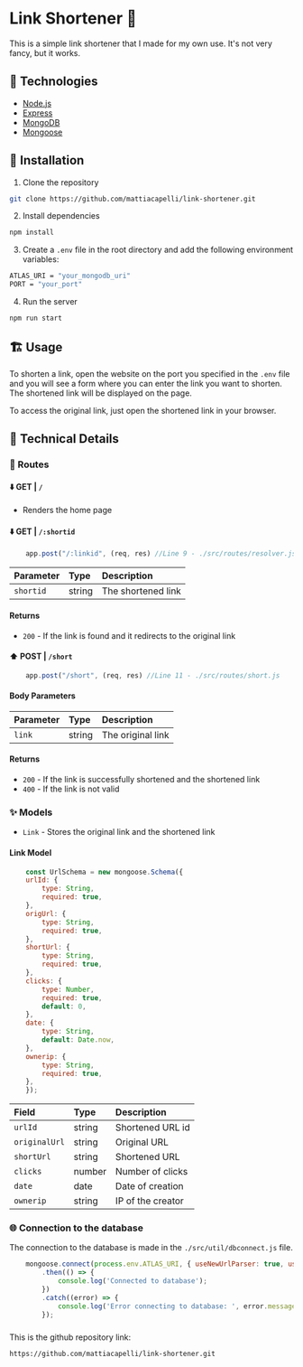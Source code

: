 # Link Shortener 🔗

This is a simple link shortener that I made for my own use. It's not very fancy, but it works.

## 📖 Technologies

-   [Node.js](https://nodejs.org/en/)
-   [Express](https://expressjs.com/)
-   [MongoDB](https://www.mongodb.com/)
-   [Mongoose](https://mongoosejs.com/)

## 🚀 Installation 

1.  Clone the repository

```bash
git clone https://github.com/mattiacapelli/link-shortener.git
```

2.  Install dependencies

```bash
npm install
```

3.  Create a `.env` file in the root directory and add the following environment variables:

```bash
ATLAS_URI = "your_mongodb_uri"
PORT = "your_port" 
```

4.  Run the server

```bash
npm run start
```

## 🏗 Usage

To shorten a link, open the website on the port you specified in the `.env` file and you will see a form where you can enter the link you want to shorten. The shortened link will be displayed on the page.

To access the original link, just open the shortened link in your browser.

## 🔧 Technical Details

### 🐝 Routes

#### ⬇️ GET | `/`

-   Renders the home page

#### ⬇️ GET | `/:shortid`

```javascript
    app.post("/:linkid", (req, res) //Line 9 - ./src/routes/resolver.js
```

| Parameter | Type   | Description |
| :-------- | :----- | :---------- |
| `shortid` | string | The shortened link |

#### Returns

-   `200` - If the link is found and it redirects to the original link

#### ⬆️ POST | `/short`

```javascript
    app.post("/short", (req, res) //Line 11 - ./src/routes/short.js
```

#### Body Parameters

| Parameter | Type   | Description |
| :-------- | :----- | :---------- |
| `link`    | string | The original link |

#### Returns

-   `200` - If the link is successfully shortened and the shortened link
-   `400` - If the link is not valid

### ✨ Models

-   `Link` - Stores the original link and the shortened link

#### Link Model

```javascript
    const UrlSchema = new mongoose.Schema({
    urlId: {
        type: String,
        required: true,
    },
    origUrl: {
        type: String,
        required: true,
    },
    shortUrl: {
        type: String,
        required: true,
    },
    clicks: {
        type: Number,
        required: true,
        default: 0,
    },
    date: {
        type: String,
        default: Date.now,
    },
    ownerip: {
        type: String,
        required: true,
    },
    });
```

| Field         | Type   | Description |
| :------------ | :----- | :---------- |
| `urlId`       | string | Shortened URL id |
| `originalUrl` | string | Original URL |
| `shortUrl`    | string | Shortened URL |
| `clicks`      | number | Number of clicks |
| `date`        | date   | Date of creation |
| `ownerip`     | string | IP of the creator |


### 🌐 Connection to the database

The connection to the database is made in the `./src/util/dbconnect.js` file.

```javascript
    mongoose.connect(process.env.ATLAS_URI, { useNewUrlParser: true, useUnifiedTopology: true })
        .then(() => {
            console.log('Connected to database');
        })
        .catch((error) => {
            console.log('Error connecting to database: ', error.message);
        });
```

###

This is the github repository link:

```bash
https://github.com/mattiacapelli/link-shortener.git
```
